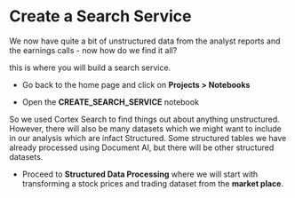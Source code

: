 # <h1black>Create a </h1black><h1blue>Search Service</h1blue>

We now have quite a bit of unstructured data from the analyst reports and the earnings calls  - now how do we find it all? 

this is where you will build a search service.

- Go back to the home page and click on **Projects > Notebooks**

- Open the **CREATE_SEARCH_SERVICE** notebook


So we used Cortex Search to find things out about anything unstructured.  However, there will also be many datasets which we might want to include in our analysis which are infact Structured.  Some structured tables we have already processed using Document AI, but there will be other structured datasets. 

- Proceed to **Structured Data Processing** where we will start with transforming a stock prices and trading dataset from the **market place**.





